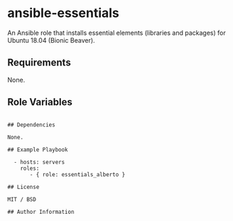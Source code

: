 # ansible-essentials

An Ansible role that installs essential elements (libraries and packages) for Ubuntu 18.04 (Bionic Beaver).

## Requirements

None.

## Role Variables

  ```

## Dependencies

None.

## Example Playbook

    - hosts: servers
      roles:
         - { role: essentials_alberto }

## License

MIT / BSD

## Author Information
